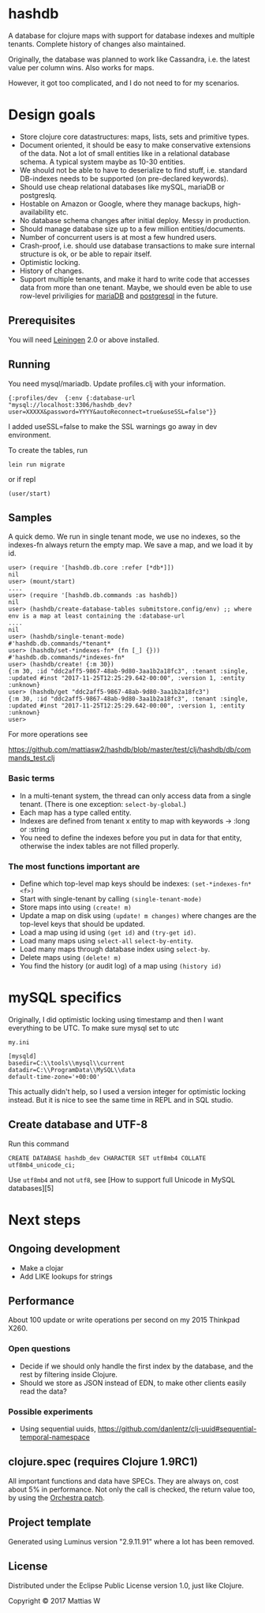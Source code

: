 # hashdb

A database for clojure maps with support for database indexes and multiple tenants. Complete history of changes also maintained.

Originally, the database was planned to work like Cassandra, i.e. the latest value per column wins. Also works for maps.

However, it got too complicated, and I do not need to for my scenarios.


# Design goals

 * Store clojure core datastructures: maps, lists, sets and primitive types.
 * Document oriented, it should be easy to make conservative extensions of the data. Not a lot of small entities like in a relational database schema. A typical system maybe as 10-30 entities.
 * We should not be able to have to deserialize to find stuff, i.e. standard DB-indexes needs to be supported (on pre-declared keywords).
 * Should use cheap relational databases like mySQL, mariaDB or postgreslq.
 * Hostable on Amazon or Google, where they manage backups, high-availability etc.
 * No database schema changes after initial deploy. Messy in production.
 * Should manage database size up to a few million entities/documents.
 * Number of concurrent users is at most a few hundred users.
 * Crash-proof, i.e. should use database transactions to make sure internal structure is ok, or be able to repair itself.
 * Optimistic locking.
 * History of changes.
 * Support multiple tenants, and make it hard to write code that accesses data from more than one tenant. Maybe, we should even be able to use row-level priviligies for [mariaDB][3] and [postgresql][4] in the future.

[3]: https://mariadb.com/resources/blog/protect-your-data-row-level-security-mariadb-100
[4]: https://www.postgresql.org/docs/9.5/static/ddl-rowsecurity.html




## Prerequisites

You will need [Leiningen][1] 2.0 or above installed.

[1]: https://github.com/technomancy/leiningen

## Running

You need mysql/mariadb. Update profiles.clj with your information.

    {:profiles/dev  {:env {:database-url "mysql://localhost:3306/hashdb_dev?user=XXXXX&password=YYYY&autoReconnect=true&useSSL=false"}}

I added useSSL=false to make the SSL warnings go away in dev environment.

To create the tables, run

    lein run migrate

or if repl

    (user/start)

## Samples

A quick demo. We run in single tenant mode, we use no indexes, so the indexes-fn always return the empty map. We save a map, and we load it by id.

```
user> (require '[hashdb.db.core :refer [*db*]])
nil
user> (mount/start)
....
user> (require '[hashdb.db.commands :as hashdb])
nil
user> (hashdb/create-database-tables submitstore.config/env) ;; where env is a map at least containing the :database-url
....
nil
user> (hashdb/single-tenant-mode)
#'hashdb.db.commands/*tenant*
user> (hashdb/set-*indexes-fn* (fn [_] {}))
#'hashdb.db.commands/*indexes-fn*
user> (hashdb/create! {:m 30})
{:m 30, :id "ddc2aff5-9867-48ab-9d80-3aa1b2a18fc3", :tenant :single, :updated #inst "2017-11-25T12:25:29.642-00:00", :version 1, :entity :unknown}
user> (hashdb/get "ddc2aff5-9867-48ab-9d80-3aa1b2a18fc3")
{:m 30, :id "ddc2aff5-9867-48ab-9d80-3aa1b2a18fc3", :tenant :single, :updated #inst "2017-11-25T12:25:29.642-00:00", :version 1, :entity :unknown}
user>
```

For more operations see

https://github.com/mattiasw2/hashdb/blob/master/test/clj/hashdb/db/commands_test.clj

### Basic terms

 * In a multi-tenant system, the thread can only access data from a single tenant. (There is one exception: `select-by-global`.)
 * Each map has a type called entity.
 * Indexes are defined from tenant x entity to map with keywords -> :long or :string
 * You need to define the indexes before you put in data for that entity, otherwise the index tables are not filled properly.

### The most functions important are

 * Define which top-level map keys should be indexes: `(set-*indexes-fn* <f>)`
 * Start with single-tenant by calling `(single-tenant-mode)`
 * Store maps into using `(create! m)`
 * Update a map on disk using `(update! m changes)` where changes are the top-level keys that should be updated.
 * Load a map using id using `(get id)` and `(try-get id)`.
 * Load many maps using `select-all` `select-by-entity`.
 * Load many maps through database index using `select-by`.
 * Delete maps using `(delete! m)`
 * You find the history (or audit log) of a map using `(history id)`


# mySQL specifics

Originally, I did optimistic locking using timestamp and then I want everything to be UTC. To make sure mysql set to utc

    my.ini

    [mysqld]
    basedir=C:\\tools\\mysql\\current
    datadir=C:\\ProgramData\\MySQL\\data
    default-time-zone='+00:00'

This actually didn't help, so I used a version integer for optimistic locking instead. But it is nice to see the same time in REPL and in SQL studio.

## Create database and UTF-8

Run this command

    CREATE DATABASE hashdb_dev CHARACTER SET utf8mb4 COLLATE utf8mb4_unicode_ci;

Use `utf8mb4` and not `utf8`, see [How to support full Unicode in MySQL databases][5]

[55]: https://mathiasbynens.be/notes/mysql-utf8mb4

# Next steps

## Ongoing development

 * Make a clojar
 * Add LIKE lookups for strings

## Performance

About 100 update or write operations per second on my 2015 Thinkpad X260.

### Open questions

 * Decide if we should only handle the first index by the database, and the rest by filtering inside Clojure.
 * Should we store as JSON instead of EDN, to make other clients easily read the data?

### Possible experiments

 * Using sequential uuids, https://github.com/danlentz/clj-uuid#sequential-temporal-namespace

## clojure.spec (requires Clojure 1.9RC1)

All important functions and data have SPECs. They are always on, cost about 5% in performance. Not only the call is checked, the return value too, by using the [Orchestra patch][2].

[2]: https://github.com/jeaye/orchestra

## Project template

Generated using Luminus version "2.9.11.91" where a lot has been removed.

## License

Distributed under the Eclipse Public License version 1.0, just like Clojure.

Copyright © 2017 Mattias W
